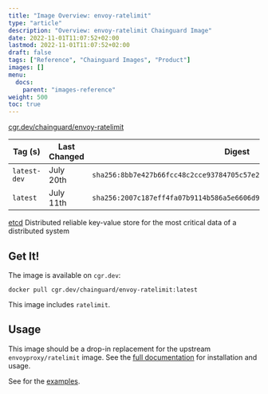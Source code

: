 ```yaml
---
title: "Image Overview: envoy-ratelimit"
type: "article"
description: "Overview: envoy-ratelimit Chainguard Image"
date: 2022-11-01T11:07:52+02:00
lastmod: 2022-11-01T11:07:52+02:00
draft: false
tags: ["Reference", "Chainguard Images", "Product"]
images: []
menu:
  docs:
    parent: "images-reference"
weight: 500
toc: true
---
```


[cgr.dev/chainguard/envoy-ratelimit](https://github.com/chainguard-images/images/tree/main/images/envoy-ratelimit)

| Tag (s)       | Last Changed | Digest                                                                    |
|---------------|--------------|---------------------------------------------------------------------------|
|  `latest-dev` | July 20th    | `sha256:8bb7e427b66fcc48c2cce93784705c57e227f184a9f88cb84868ee67ff9de574` |
|  `latest`     | July 11th    | `sha256:2007c187eff4fa07b9114b586a5e6606d9ec919f30835dbbd5e4c4d73f79775b` |



[etcd](https://github.com/etcd-io/etcd) Distributed reliable key-value store for the most critical data of a distributed system

## Get It!

The image is available on `cgr.dev`:

```
docker pull cgr.dev/chainguard/envoy-ratelimit:latest
```

This image includes `ratelimit`.

## Usage

This image should be a drop-in replacement for the upstream `envoyproxy/ratelimit` image.
See the [full documentation](https://gateway.envoyproxy.io/latest/user/rate-limit.html) for installation and usage.

See for the [examples](https://github.com/envoyproxy/ratelimit#examples).


